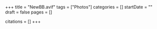 +++
title = "NewBB.avif"
tags = ["Photos"]
categories = []
startDate = ""
draft = false
pages = []

citations = []
+++
